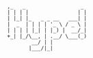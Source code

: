     ,_   _                  _
    | | | |                | |
    | |_| |_   _ _ __   ___| |
    |  _  | | | | '_ \ / _ \ |
    | | | | |_| | |_) |  __/_|
    +_| |_/\__, | .__/ \___(_)
            __/ | |
           |___/|_|

